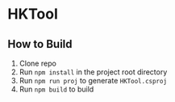 
# HKTool

## How to Build

1. Clone repo
2. Run `npm install` in the project root directory
3. Run `npm run proj` to generate `HKTool.csproj`
4. Run `npm build` to build
